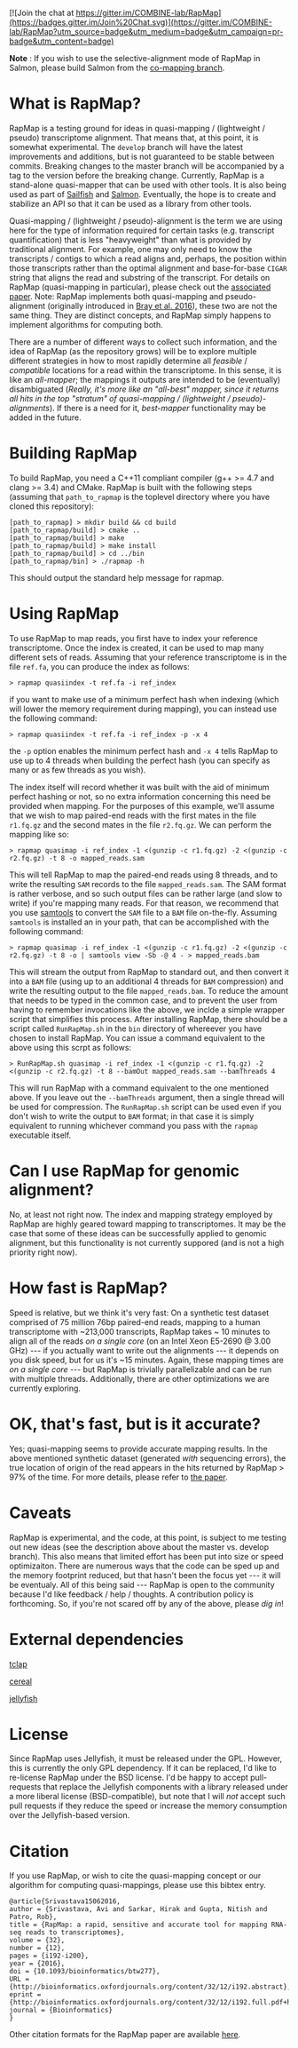 [![Join the chat at https://gitter.im/COMBINE-lab/RapMap](https://badges.gitter.im/Join%20Chat.svg)](https://gitter.im/COMBINE-lab/RapMap?utm_source=badge&utm_medium=badge&utm_campaign=pr-badge&utm_content=badge)

**Note** : If you wish to use the selective-alignment mode of RapMap in Salmon, please build Salmon from the [co-mapping branch](https://github.com/COMBINE-lab/salmon/tree/coMapping).

# What is RapMap?

RapMap is a testing ground for ideas in quasi-mapping / (lightweight / pseudo) transcriptome alignment.  That means that, at this point, it is somewhat experimental.  The `develop` branch will have the latest improvements and additions, but is not guaranteed to be stable between commits.  Breaking changes to the master branch will be accompanied by a tag to the version before the breaking change.  Currently, RapMap is a stand-alone quasi-mapper that can be used with other tools.  It is also being used as part of [Sailfish](https://github.com/kingsfordgroup/sailfish) and [Salmon](https://github.com/COMBINE-lab/salmon).  Eventually, the hope is to create and stabilize an API so that it can be used as a library from other tools.

Quasi-mapping / (lightweight / pseudo)-alignment is the term we are using here for the type of information required for certain tasks (e.g. 
transcript quantification) that is less "heavyweight" than what is provided by traditional alignment. For example, one may
only need to know the transcripts / contigs to which a read aligns and, perhaps, the position within those transcripts rather
than the optimal alignment and base-for-base `CIGAR` string that aligns the read and substring of the transcript.  For details on RapMap (quasi-mapping in particular), please check out the [associated paper](http://bioinformatics.oxfordjournals.org/content/32/12/i192.full.pdf). Note: RapMap implements both quasi-mapping and pseudo-alignment (originally introduced in [Bray et al. 2016](http://www.nature.com/nbt/journal/v34/n5/full/nbt.3519.html)), these two are not the same thing. They are distinct concepts, and RapMap simply happens to implement algorithms for computing both.

There are a number of different ways to collect such information, and the idea of RapMap (as the repository grows) will be to explore multiple different strategies in how to most rapidly determine all *feasible* / *compatible* locations for a read within the transcriptome.  In this sense, it is like an *all-mapper*; the mappings it outputs are intended to be (eventually) disambiguated (*Really, it's more like an "all-best" mapper, since it returns all hits in the top "stratum" of quasi-mapping / (lightweight / pseudo)-alignments*).  If there is a need for it, *best-mapper* functionality may be added in the future.

# Building RapMap

To build RapMap, you need a C++11 compliant compiler (g++ >= 4.7 and clang >= 3.4) and CMake.  RapMap is built with the following steps (assuming that `path_to_rapmap` is the toplevel directory where you have cloned this repository):

```
[path_to_rapmap] > mkdir build && cd build
[path_to_rapmap/build] > cmake ..
[path_to_rapmap/build] > make
[path_to_rapmap/build] > make install
[path_to_rapmap/build] > cd ../bin
[path_to_rapmap/bin] > ./rapmap -h
```
This should output the standard help message for rapmap.

# Using RapMap

To use RapMap to map reads, you first have to index your reference transcriptome.  Once the index is created, it can be used to map many different sets of reads.  Assuming that your reference transcriptome is in the file `ref.fa`, you can produce the index as follows:

```
> rapmap quasiindex -t ref.fa -i ref_index
```

if you want to make use of a minimum perfect hash when indexing (which will lower the memory requirement during mapping), you can instead use the following command:

```
> rapmap quasiindex -t ref.fa -i ref_index -p -x 4
```

the `-p` option enables the minimum perfect hash and `-x 4` tells RapMap to use up to 4 threads when building the perfect hash (you can specify as many or as few threads as you wish).

The index itself will record whether it was built with the aid of minimum perfect hashing or not, so no extra information concerning this need be provided when mapping.  For the purposes of this example, we'll assume that we wish to map paired-end reads with the first mates in the file `r1.fq.gz` and the second mates in the file `r2.fq.gz`.  We can perform the mapping like so:

```
> rapmap quasimap -i ref_index -1 <(gunzip -c r1.fq.gz) -2 <(gunzip -c r2.fq.gz) -t 8 -o mapped_reads.sam
```

This will tell RapMap to map the paired-end reads using 8 threads, and to write the resulting `SAM` records to the file `mapped_reads.sam`.  The SAM format is rather verbose, and so such output files can be rather large (and slow to write) if you're mapping many reads.  For that reason, we recommend that you use [samtools](http://www.htslib.org/) to convert the `SAM` file to a `BAM` file on-the-fly.  Assuming `samtools` is installed an in your path, that can be accomplished with the following command:

```
> rapmap quasimap -i ref_index -1 <(gunzip -c r1.fq.gz) -2 <(gunzip -c r2.fq.gz) -t 8 -o | samtools view -Sb -@ 4 - > mapped_reads.bam
```

This will stream the output from RapMap to standard out, and then convert it into a `BAM` file (using up to an additional 4 threads for `BAM` compression) and write the resulting output to the file `mapped_reads.bam`.  To reduce the amount that needs to be typed in the common case, and to prevent the user from having to remember invocations like the above, we inclde a simple wrapper script that simplifies this process.  After installing RapMap, there should be a script called `RunRapMap.sh` in the `bin` directory of whereever you have chosen to install RapMap.  You can issue a command equivalent to the above using this scrpt as follows:

```
> RunRapMap.sh quasimap -i ref_index -1 <(gunzip -c r1.fq.gz) -2 <(gunzip -c r2.fq.gz) -t 8 --bamOut mapped_reads.sam --bamThreads 4
```

This will run RapMap with a command equivalent to the one mentioned above.  If you leave out the `--bamThreads` argument, then a single thread will be used for compression.  The `RunRapMap.sh` script can be used even if you don't wish to write the output to `BAM` format; in that case it is simply equivalent to running whichever command you pass with the `rapmap` executable itself.

# Can I use RapMap for genomic alignment?

No, at least not right now.  The index and mapping strategy employed by RapMap are highly geared toward mapping to transcriptomes.  It may be the case that some of these ideas can be successfully applied to genomic alignment, but 
this functionality is not currently suppored (and is not a high priority right now).

# How fast is RapMap?

Speed is relative, but we think it's very fast: On a synthetic test dataset comprised of 75 million 76bp paired-end reads, mapping to a human transcriptome with ~213,000 transcripts, RapMap takes ~ 10 minutes to align all of the reads *on a single core* (on an Intel Xeon E5-2690 @ 3.00 GHz) --- if you actually want to write out the alignments --- it depends on you disk speed, but for us it's ~15 minutes. Again, these mapping times are *on a single core* --- but RapMap is trivially parallelizable and can be run with multiple threads.  Additionally, there are other optimizations we are currently exploring.

# OK, that's fast, but is it accurate?

Yes; quasi-mapping seems to provide accurate mapping results. In the above mentioned synthetic dataset (generated *with* sequencing errors), the true location of origin of the read appears in the hits returned by RapMap > 97% of the time. For more details, please refer to [the paper](http://bioinformatics.oxfordjournals.org/content/32/12/i192.full.pdf).

# Caveats

RapMap is experimental, and the code, at this point, is subject to me testing out new ideas (see the description above about the master vs. develop branch). This also means that limited effort has been put into size or speed optimizaiton.  There are numerous ways that the code can be sped up and the memory footprint reduced, but that hasn't been the focus yet --- it will be eventualy.  All of this being said --- RapMap is open to the community because I'd like feedback / help / thoughts.  A contribution policy is forthcoming.  So, if you're not scared off by any of the above, please *dig in*!

# External dependencies

[tclap](http://tclap.sourceforge.net/)

[cereal](https://github.com/USCiLab/cereal)

[jellyfish](https://github.com/gmarcais/Jellyfish)

# License 

Since RapMap uses Jellyfish, it must be released under the GPL.  However, this is currently the only GPL dependency.  If it can be replaced, I'd like to re-license RapMap under the BSD license.  I'd be happy to accept pull-requests that replace the Jellyfish components with a library released under a more liberal license (BSD-compatible), but note that I will *not* accept such pull requests if they reduce the speed or increase the memory consumption over the Jellyfish-based version.

# Citation

If you use RapMap, or wish to cite the quasi-mapping concept or our algorithm for computing quasi-mappings, please 
use this bibtex entry. 

```
@article{Srivastava15062016,
author = {Srivastava, Avi and Sarkar, Hirak and Gupta, Nitish and Patro, Rob}, 
title = {RapMap: a rapid, sensitive and accurate tool for mapping RNA-seq reads to transcriptomes},
volume = {32}, 
number = {12}, 
pages = {i192-i200}, 
year = {2016}, 
doi = {10.1093/bioinformatics/btw277},
URL = {http://bioinformatics.oxfordjournals.org/content/32/12/i192.abstract}, 
eprint = {http://bioinformatics.oxfordjournals.org/content/32/12/i192.full.pdf+html}, 
journal = {Bioinformatics} 
}
```

Other citation formats for the RapMap paper are available [here](http://bioinformatics.oxfordjournals.org/citmgr?gca=bioinfo%3B32%2F12%2Fi192).
